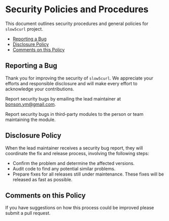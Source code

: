 # Security Policies and Procedures

This document outlines security procedures and general policies for `slow5curl`
project.

  * [Reporting a Bug](#reporting-a-bug)
  * [Disclosure Policy](#disclosure-policy)
  * [Comments on this Policy](#comments-on-this-policy)

## Reporting a Bug

Thank you for improving the security of `slow5curl`. We appreciate your efforts and
responsible disclosure and will make every effort to acknowledge your
contributions.

Report security bugs by emailing the lead maintainer at bonson.ym@gmail.com.

Report security bugs in third-party modules to the person or team maintaining
the module.

## Disclosure Policy

When the lead maintainer receives a security bug report, they will coordinate the fix and release process,
involving the following steps:

  * Confirm the problem and determine the affected versions.
  * Audit code to find any potential similar problems.
  * Prepare fixes for all releases still under maintenance. These fixes will be
    released as fast as possible.

## Comments on this Policy

If you have suggestions on how this process could be improved please submit a
pull request.
